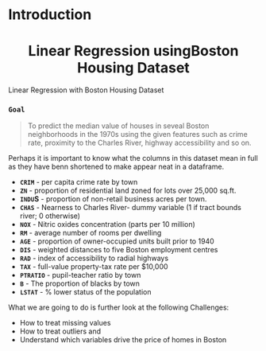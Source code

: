 <html>
  
  <div id="intro">
  <h1>Introduction</h1>
</div>
<body>
  <center>
<h1>Linear Regression usingBoston Housing Dataset
    </center>
  </h1>
  
Linear Regression with Boston Housing Dataset

### `Goal`
> To predict the median value of houses in seveal Boston neighborhoods in the 1970s using the given features such as crime rate, proximity to the Charles River, highway accessibility and so on.

Perhaps it is important to know what the columns in this dataset mean in full as they have benn shortened to make appear neat in a dataframe. 

- **`CRIM`** - per capita crime rate by town
- **`ZN`** - proportion of residential land zoned for lots over 25,000 sq.ft.
- **`INDU`S** - proportion of non-retail business acres per town.
- **`CHAS`** - Nearness to Charles River- dummy variable (1 if tract bounds river; 0 otherwise)
- **`NOX`** - Nitric oxides concentration (parts per 10 million)
- **`RM`** - average number of rooms per dwelling
- **`AGE`** - proportion of owner-occupied units built prior to 1940
- **`DIS`** - weighted distances to five Boston employment centres
- **`RAD`** - index of accessibility to radial highways
- **`TAX`** - full-value property-tax rate per $10,000
- **`PTRATIO`** - pupil-teacher ratio by town
- **`B`** - The proportion of blacks by town
- **`LSTAT`** - % lower status of the population

What we are going to do is further look at the following Challenges:

- How to treat missing values
- How to treat outliers and 
- Understand which variables drive the price of homes in Boston
  </body>
</html>
